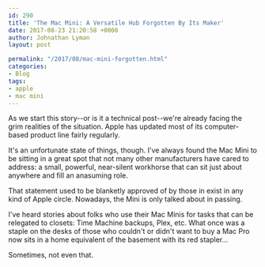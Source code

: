 ```yaml
---
id: 290
title: 'The Mac Mini: A Versatile Hub Forgotten By Its Maker'
date: 2017-08-23 21:20:58 +0000
author: Johnathan Lyman
layout: post

permalink: "/2017/08/mac-mini-forgotten.html"
categories:
- Blog
tags:
- apple
- mac mini
---
```

As we start this story--or is it a technical post--we're already facing the grim realities of the situation. Apple has updated most of its computer-based product line fairly regularly.

It's an unfortunate state of things, though. I've always found the Mac Mini to be sitting in a great spot that not many other manufacturers have cared to address: a small, powerful, near-silent workhorse that can sit just about anywhere and fill an anasuming role.

That statement used to be blanketly approved of by those in exist in any kind of Apple circle. Nowadays, the Mini is only talked about in passing.

I've heard stories about folks who use their Mac Minis for tasks that can be relegated to closets: Time Machine backups, Plex, etc. What once was a staple on the desks of those who couldn't or didn't want to buy a Mac Pro now sits in a home equivalent of the basement with its red stapler...

Sometimes, not even that.